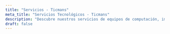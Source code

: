 ```yaml
---
title: "Servicios - Ticmans"
meta_title: "Servicios Tecnológicos - Ticmans"
description: "Descubre nuestros servicios de equipos de computación, implementación de Odoo, renta de equipos y soporte técnico especializado para empresas."
draft: false
---
```


